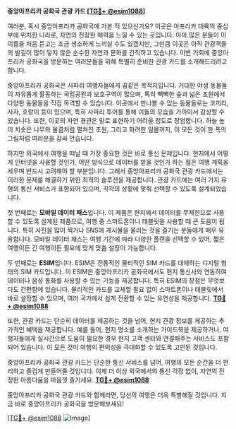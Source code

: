 **중앙아프리카 공화국 관광 카드 [[TG💪+ @esim1088](https://t.me/s/esim1088)]**

여러분, 혹시 중앙아프리카 공화국에 가본 적 있으신가요? 이곳은 아프리카 대륙의 중심부에 위치한 나라로, 자연의 진정한 매력을 느낄 수 있는 곳입니다. 아마 많은 분들이 이 이름을 처음 듣고는 조금 생소하게 느끼실 수도 있겠지만, 그만큼 이곳은 아직 관광객들의 발길이 많이 닿지 않은 순수한 자연과 문화를 간직하고 있습니다. 이번 기회에 중앙아프리카 공화국을 방문하는 여러분들을 위해 특별히 준비한 관광 카드를 소개해드리려고 합니다.

중앙아프리카 공화국은 사파리 여행자들에게 꿈같은 목적지입니다. 거대한 야생 동물들이 자유롭게 활동하는 국립공원과 보호구역이 많으며, 특히 빽빽한 숲과 넓은 초원에서 다양한 동물들을 직접 목격할 수 있습니다. 이곳에서 만나볼 수 있는 동물들로는 코끼리, 사자, 호랑이 등이 있으며, 특히 사파리 투어를 통해 이들의 모습을 가까이서 감상할 수 있습니다. 또한, 이곳의 자연 경관은 말로 표현하기 어려울 정도로 장엄합니다. 하늘 높이 치솟은 나무와 물결처럼 펼쳐진 초원, 그리고 화려한 일몰까지, 이 모든 것이 한 폭의 그림처럼 여러분을 감싸 안습니다.

하지만 외국에서 여행을 떠날 때 가장 중요한 것은 바로 통신 문제입니다. 현지에서 어떻게 인터넷을 사용할 것인가, 어떤 방식으로 데이터를 받을 것인가 하는 점은 여행 계획을 세우며 반드시 고려해야 할 부분입니다. 그래서 중앙아프리카 공화국 관광 카드에서는 이러한 문제를 해결하기 위한 최적의 솔루션을 제공합니다. 관광 카드에는 여러 가지 유형의 통신 서비스가 포함되어 있으며, 각각의 상황에 맞춰 선택할 수 있도록 설계되었습니다.

첫 번째로는 **모바일 데이터 패스**입니다. 이 제품은 현지에서 데이터를 무제한으로 사용할 수 있도록 설계된 제품으로, 여행 중 스마트폰이나 태블릿을 사용할 때 큰 도움이 됩니다. 특히 사진을 많이 찍거나 SNS에 게시물을 올리는 것을 즐기는 분들에게 매우 유용합니다. 모바일 데이터 패스는 여행 기간에 따라 다양한 플랜을 선택할 수 있어, 짧은 여행이든 긴 여행이든 필요에 맞게 맞춤 설정이 가능합니다.

두 번째로는 **ESIM**입니다. ESIM은 전통적인 물리적인 SIM 카드를 대체하는 디지털 형태의 SIM 카드입니다. 이 ESIM은 중앙아프리카 공화국에서도 현지 통신사와 연동하여 데이터나 음성 통화를 사용할 수 있는 기능을 제공합니다. 특히 ESIM의 장점은 무엇보다도 간편함에 있습니다. 물리적인 카드를 교체할 필요 없이 스마트폰이나 태블릿에서 바로 설정할 수 있으며, 여러 국가에서 쉽게 전환할 수 있는 유연성을 제공합니다. **[TG💪+ @esim1088](https://t.me/s/esim1088)**

또한, 관광 카드는 단순히 데이터를 제공하는 것을 넘어, 현지 관광 정보를 제공하는 추가적인 혜택을 제공합니다. 예를 들어, 현지 명소를 소개하는 가이드북을 제공하거나, 여행자들에게 실시간으로 도움이 필요한 경우 현지 고객 센터와 연결해주는 서비스도 포함되어 있습니다. 이 모든 것이 여행의 편의성을 극대화할 수 있도록 고안된 것입니다.

중앙아프리카 공화국 관광 카드는 단순한 통신 서비스를 넘어, 여행의 모든 순간을 더 편리하고 즐겁게 만들어줄 것입니다. 이제 더 이상 외국에서의 통신 걱정 없이, 자연의 진정한 아름다움을 마음껏 즐기세요. **[TG💪+ @esim1088](https://t.me/s/esim1088)**

중앙아프리카 공화국 관광 카드와 함께라면, 당신의 여행은 더욱 특별해질 것입니다. 지금 바로 중앙아프리카 공화국을 방문해보세요! 

[[TG💪+ @esim1088](https://t.me/s/esim1088) ![Image](https://i.postimg.cc/Y0z9fWf4/image.png)]